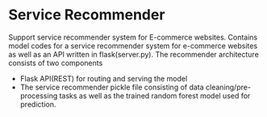 # Service Recommender
Support service recommender system for E-commerce websites. Contains model codes for a service recommender system for e-commerce websites as well as an API written in flask(server.py).
The recommender architecture consists of two components 
- Flask API(REST) for routing and serving the model
- The service recommender pickle file consisting of data cleaning/pre-processing tasks as well as the trained random forest model used for prediction. 
